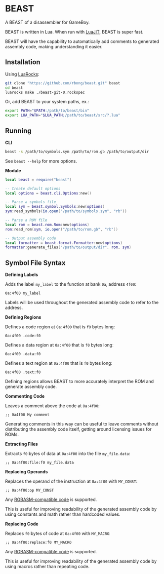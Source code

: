 # BEAST

A BEAST of a disassembler for GameBoy.

BEAST is written in Lua.
When run with [LuaJIT](https://luajit.org/), BEAST is super fast.

BEAST will have the capability to automatically add comments to generated
assembly code, making understanding it easier.

## Installation

Using [LuaRocks](https://luarocks.org/):

```sh
git clone "https://github.com/rbong/beast.git" beast
cd beast
luarocks make ./beast-git-0.rockspec
```

Or, add BEAST to your system paths, ex.:

```sh
export PATH="$PATH:/path/to/beast/bin"
export LUA_PATH="$LUA_PATH;/path/to/beast/src/?.lua"
```

## Running

**CLI**

```bash
beast -s /path/to/symbols.sym /path/to/rom.gb /path/to/output/dir
```

See `beast --help` for more options.

**Module**

```lua
local beast = require("beast")

-- Create default options
local options = beast.cli.Options:new()

-- Parse a symbols file
local sym = beast.symbol.Symbols:new(options)
sym:read_symbols(io.open("/path/to/symbols.sym", "rb"))

-- Parse a ROM file
local rom = beast.rom.Rom:new(options)
rom:read_rom(sym, io.open("/path/to/rom.gb", "rb"))

-- Output assembly code
local formatter = beast.format.Formatter:new(options)
formatter:generate_files("/path/to/output/dir", rom, sym)
```

## Symbol File Syntax

**Defining Labels**

Adds the label `my_label` to the function at bank `0a`, address `4f00`:

```
0a:4f00 my_label
```

Labels will be used throughout the generated assembly code to refer to the address.

**Defining Regions**

Defines a code region at `0a:4f00` that is `f0` bytes long:

```
0a:4f00 .code:f0
```

Defines a data region at `0a:4f00` that is `f0` bytes long:

```
0a:4f00 .data:f0
```

Defines a text region at `0a:4f00` that is `f0` bytes long:

```
0a:4f00 .text:f0
```

Defining regions allows BEAST to more accurately interpret the ROM and generate
assembly code.

**Commenting Code**

Leaves a comment above the code at `0a:4f00`:

```
;; 0a4f00 My comment
```

Generating comments in this way can be useful to leave comments without
distributing the assembly code itself, getting around licensing issues for
ROMs.

**Extracting Files**

Extracts `f0` bytes of data at `0a:4f00` into the file `my_file.data`:

```
;; 0a:4f00:file:f0 my_file.data
```

**Replacing Operands**

Replaces the operand of the instruction at `0a:4f00` with `MY_CONST`:

```
;; 0a:4f00:op MY_CONST
```

Any [RGBASM-compatible code](https://rgbds.gbdev.io/docs/v0.5.0/rgbasm.5/) is supported.

This is useful for improving readability of the generated assembly code by
using constants and math rather than hardcoded values.

**Replacing Code**

Replaces `f0` bytes of code at `0a:4f00` with `MY_MACRO`:

```
;; 0a:4f00:replace:f0 MY_MACRO
```

Any [RGBASM-compatible code](https://rgbds.gbdev.io/docs/v0.5.0/rgbasm.5/) is supported.

This is useful for improving readability of the generated assembly code by
using macros rather than repeating code.
